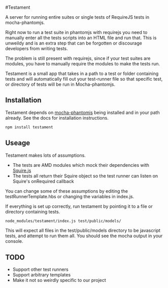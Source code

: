 #Testament

A server for running entire suites or single tests of RequireJS tests in
mocha-phantomjs.

Right now to run a test suite in phantomjs with requirejs you need to manually
enter all the tests scripts into an HTML file and run that. This is unweildy
and is an extra step that can be forgotten or discourage developers from writing
tests.

The problem is still present with requirejs, since if your test suites are
modules, you have to manually require the modules to make the tests run.

Testament is a small app that takes in a path to a test or folder containing
tests and will automatically fill out your test-runner file so that specific
test, or directory of tests will be run in Mocha-phantomjs.

## Installation

Testament depends on
[mocha-phantomjs](https://github.com/metaskills/mocha-phantomjs) being installed
and in your path already. See the docs for installation instructions.

```bash
npm install testament
```

## Useage

Testament makes lots of assumptions.

* The tests are AMD modules which mock their dependencies with
  [Squire.js](https://github.com/iammerrick/Squire.js)
* The tests all return their Squire object so the test runner can listen on
  Squire's onRequired callback

You can change some of these assumptions by editing the testRunnerTemplate.hbs
or changing the variables in index.js.

If everything is set up correctly, run testament by pointing it to a file or
directory containing tests.

```bash
node_modules/testament/index.js test/public/models/
```

This will expect all files in the test/public/models directory to be javascript
tests, and attempt to run them all. You should see the mocha output in your
console.

## TODO
* Support other test runners
* Support arbitrary templates
* Make it not so weirdly specific to our project
